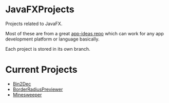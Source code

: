 # JavaFXProjects
Projects related to JavaFX. 

Most of these are from a great [app-ideas repo](https://github.com/florinpop17/app-ideas) which can work for any app development platform or language basically.

Each project is stored in its own branch.

# Current Projects
- [Bin2Dec](https://github.com/Threqt1/JavaFXProjects/tree/Bin2Dec)
- [BorderRadiusPreviewer](https://github.com/Threqt1/JavaFXProjects/tree/BorderRadiusPreviewer)
- [Minesweeper](https://github.com/Threqt1/JavaFXProjects/tree/Minesweeper)
